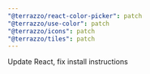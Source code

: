 ```yaml
---
"@terrazzo/react-color-picker": patch
"@terrazzo/use-color": patch
"@terrazzo/icons": patch
"@terrazzo/tiles": patch
---
```


Update React, fix install instructions
